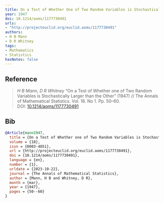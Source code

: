 ```yaml
---
title: On a Test of Whether One of Two Random Variables is Stochastically Larger Than the Other
year: 1947
doi: 10.1214/aoms/1177730491
urls:
- "http://projecteuclid.org/euclid.aoms/1177730491"
authors:
- H B Mann
- D R Whitney
tags:
- Mathematics
- Statistics
hasNotes: false
---
```


## Reference

> <i>H B Mann, D R Whitney</i> “On a Test of Whether one of Two Random Variables is Stochastically Larger than the Other” (1947) // The Annals of Mathematical Statistics. Vol.&nbsp;18. No&nbsp;1. Pp.&nbsp;50–60. DOI:&nbsp;<a href='https://doi.org/10.1214/aoms/1177730491'>10.1214/aoms/1177730491</a>

## Bib

```bib
@Article{mann1947,
  title = {On a Test of Whether one of Two Random Variables is Stochastically Larger than the Other},
  volume = {18},
  issn = {0003-4851},
  url = {http://projecteuclid.org/euclid.aoms/1177730491},
  doi = {10.1214/aoms/1177730491},
  language = {en},
  number = {1},
  urldate = {2023-10-22},
  journal = {The Annals of Mathematical Statistics},
  author = {Mann, H B and Whitney, D R},
  month = {mar},
  year = {1947},
  pages = {50--60}
}
```
